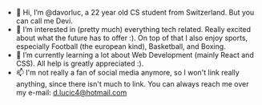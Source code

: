 - 👋 Hi, I’m @davorluc, a 22 year old CS student from Switzerland. But you can call me Devi.
- 👀 I’m interested in (pretty much) everything tech related. Really excited about what the future has to offer :). On top of that I also enjoy sports, especially Football (the european kind), Basketball, and Boxing.
- 🌱 I’m currently learning a lot about Web Development (mainly React and CSS). All help is greatly appreciated :).
- 📫 I'm not really a fan of social media anymore, so I won't link really anything, since there isn't much to link. You can always reach me over my e-mail: d.lucic4@hotmail.com

<!---
davorluc/davorluc is a ✨ special ✨ repository because its `README.md` (this file) appears on your GitHub profile.
You can click the Preview link to take a look at your changes.
--->
